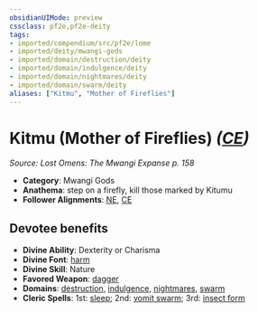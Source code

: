 ```yaml
---
obsidianUIMode: preview
cssclass: pf2e,pf2e-deity
tags:
- imported/compendium/src/pf2e/lome
- imported/deity/mwangi-gods
- imported/domain/destruction/deity
- imported/domain/indulgence/deity
- imported/domain/nightmares/deity
- imported/domain/swarm/deity
aliases: ["Kitmu", "Mother of Fireflies"]
---
```

# Kitmu (Mother of Fireflies) *([CE](chaotic-evil-b1.md))*  
*Source: Lost Omens: The Mwangi Expanse p. 158*  

- **Category**: Mwangi Gods
- **Anathema**: step on a firefly, kill those marked by Kitumu
- **Follower Alignments**: [NE](neutral-evil-b1.md), [CE](chaotic-evil-b1.md)

## Devotee benefits

- **Divine Ability**: Dexterity or Charisma
- **Divine Font**: [harm](../../spells/harm.md)
- **Divine Skill**: Nature
- **Favored Weapon**: [dagger](../../equipment/items/dagger.md)
- **Domains**: [destruction](../domains.md#Destruction), [indulgence](../domains.md#Indulgence), [nightmares](../domains.md#Nightmares), [swarm](../domains.md#Swarm)
- **Cleric Spells**: 1st: [sleep](../../spells/sleep.md); 2nd: [vomit swarm](../../spells/vomit-swarm-apg.md); 3rd: [insect form](../../spells/insect-form.md)